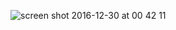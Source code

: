 ![screen shot 2016-12-30 at 00 42 11](https://cloud.githubusercontent.com/assets/18755619/21557773/05a685a8-ce29-11e6-8824-457da545beb2.png)

